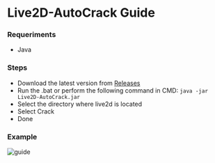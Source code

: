 # Live2D-AutoCrack Guide



### Requeriments
 * Java

### Steps
 * Download the latest version from [Releases](https://github.com/Mecogumi/Live2D-Crack/releases)
 * Run the .bat or perform the following command in CMD: `java -jar Live2D-AutoCrack.jar `
 * Select the directory where live2d is located
 * Select Crack
 * Done

### Example
![guide](example/guide.gif)
